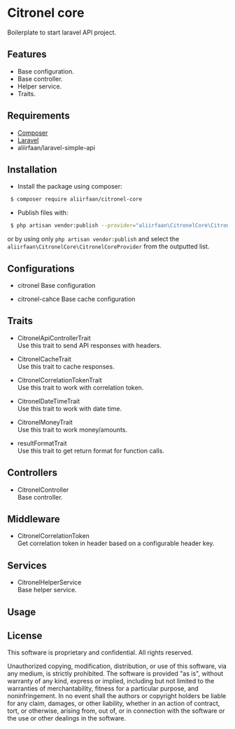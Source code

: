# Citronel core

Boilerplate to start laravel API project.

## Features
* Base configuration.
* Base controller.
* Helper service.
* Traits.

## Requirements

* [Composer](https://getcomposer.org/)
* [Laravel](http://laravel.com/)
* aliirfaan/laravel-simple-api

## Installation

* Install the package using composer:

```bash
 $ composer require aliirfaan/citronel-core
```
* Publish files with:

```bash
 $ php artisan vendor:publish --provider="aliirfaan\CitronelCore\CitronelCoreProvider"
```

or by using only `php artisan vendor:publish` and select the `aliirfaan\CitronelCore\CitronelCoreProvider` from the outputted list.


## Configurations
* citronel
Base configuration

* citronel-cahce
Base cache configuration

## Traits
* CitronelApiControllerTrait  
Use this trait to send API responses with headers.

* CitronelCacheTrait  
Use this trait to cache responses.

* CitronelCorrelationTokenTrait  
Use this trait to work with correlation token.

* CitronelDateTimeTrait  
Use this trait to work with date time.

* CitronelMoneyTrait  
Use this trait to work money/amounts.

* resultFormatTrait  
Use this trait to get return format for function calls.

## Controllers
* CitronelController  
Base controller.

## Middleware
* CitronelCorrelationToken  
Get correlation token in header based on a configurable header key.

## Services
* CitronelHelperService  
Base helper service.

## Usage

## License

This software is proprietary and confidential. All rights reserved.

Unauthorized copying, modification, distribution, or use of this software, via any medium, is strictly prohibited. The software is provided "as is", without warranty of any kind, express or implied, including but not limited to the warranties of merchantability, fitness for a particular purpose, and noninfringement. In no event shall the authors or copyright holders be liable for any claim, damages, or other liability, whether in an action of contract, tort, or otherwise, arising from, out of, or in connection with the software or the use or other dealings in the software.